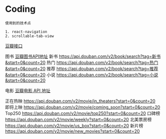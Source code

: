 # Coding


    使用到的技术点  
   
    1. react-navigation
    2. scrollable-tab-view
    





[豆瓣接口  ](https://developers.douban.com/wiki/?title=book_v2)

图书
[豆瓣图书API地址](https://developers.douban.com/wiki/?title=book_v2)
新书
https://api.douban.com/v2/book/search?tag=新书&start=0&count=20
热门 
https://api.douban.com/v2/book/search?tag=热门&start=0&count=20
推荐 
https://api.douban.com/v2/book/search?tag=推荐&start=0&count=20
小说
https://api.douban.com/v2/book/search?tag=小说&start=0&count=20


电影 
[豆瓣电影 API 地址]( https://developers.douban.com/wiki/?title=movie_v2#in_theaters)

正在热映
https://api.douban.com/v2/movie/in_theaters?start=0&count=20
即将上映
https://api.douban.com/v2/movie/coming_soon?start=0&count=20
Top250
https://api.douban.com/v2/movie/top250?start=0&count=20
口碑榜
https://api.douban.com/v2/movie/weekly?start=0&count=20
北美票房榜
https://api.douban.com/v2/movie/us_box?start=0&count=20
新片榜
https://api.douban.com/v2/movie/new_movies?start=0&count=20


